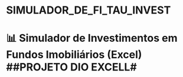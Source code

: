 # SIMULADOR_DE_FI_TAU_INVEST
# 📊 Simulador de Investimentos em Fundos Imobiliários (Excel)  ##PROJETO DIO EXCELL#

